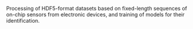 Processing of HDF5-format datasets based on fixed-length sequences of on-chip sensors from electronic devices, and training of models for their identification.

